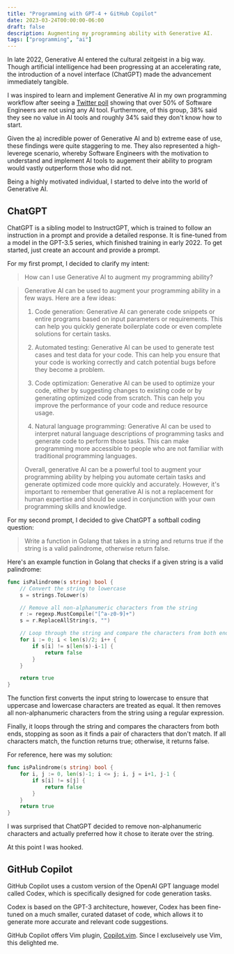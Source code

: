 ```yaml
---
title: "Programming with GPT-4 + GitHub Copilot"
date: 2023-03-24T00:00:00-06:00
draft: false
description: Augmenting my programming ability with Generative AI.
tags: ["programming", "ai"]
---
```


In late 2022, Generative AI entered the cultural zeitgeist in a big way. Though artificial intelligence had been progressing at an accelerating rate, the introduction of a novel interface (ChatGPT) made the advancement immediately tangible.

I was inspired to learn and implement Generative AI in my own programming workflow after seeing a [Twitter poll](https://twitter.com/SergioRocks/status/1611000883432624129) showing that over 50% of Software Engineers are not using any AI tool. Furthermore, of this group, 38% said they see no value in AI tools and roughly 34% said they don't know how to start.

Given the a) incredible power of Generative AI and b) extreme ease of use, these findings were quite staggering to me. They also represented a high-leverege scenario, whereby Software Engineers with the motivation to understand and implement AI tools to augement their ability to program would vastly outperform those who did not.

Being a highly motivated individual, I started to delve into the world of Generative AI.

## ChatGPT

ChatGPT is a sibling model to InstructGPT, which is trained to follow an instruction in a prompt and provide a detailed response. It is fine-tuned from a model in the GPT-3.5 series, which finished training in early 2022. To get started, just create an account and provide a prompt.

For my first prompt, I decided to clarify my intent:

>How can I use Generative AI to augment my programming ability?

>Generative AI can be used to augment your programming ability in a few ways. Here are a few ideas:
>
>1. Code generation: Generative AI can generate code snippets or entire programs based on input parameters or requirements. This can help you quickly generate boilerplate code or even complete solutions for certain tasks.
>
>2. Automated testing: Generative AI can be used to generate test cases and test data for your code. This can help you ensure that your code is working correctly and catch potential bugs before they become a problem.
>
>3. Code optimization: Generative AI can be used to optimize your code, either by suggesting changes to existing code or by generating optimized code from scratch. This can help you improve the performance of your code and reduce resource usage.
>
>4. Natural language programming: Generative AI can be used to interpret natural language descriptions of programming tasks and generate code to perform those tasks. This can make programming more accessible to people who are not familiar with traditional programming languages.
>
>Overall, generative AI can be a powerful tool to augment your programming ability by helping you automate certain tasks and generate optimized code more quickly and accurately. However, it's important to remember that generative AI is not a replacement for human expertise and should be used in conjunction with your own programming skills and knowledge.

For my second prompt, I decided to give ChatGPT a softball coding question:

>Write a function in Golang that takes in a string and returns true if the string is a valid palindrome, otherwise return false.

Here's an example function in Golang that checks if a given string is a valid palindrome:

```go
func isPalindrome(s string) bool {
    // Convert the string to lowercase
    s = strings.ToLower(s)

    // Remove all non-alphanumeric characters from the string
    r := regexp.MustCompile("[^a-z0-9]+")
    s = r.ReplaceAllString(s, "")

    // Loop through the string and compare the characters from both ends
    for i := 0; i < len(s)/2; i++ {
        if s[i] != s[len(s)-i-1] {
            return false
        }
    }

    return true
}
```

The function first converts the input string to lowercase to ensure that uppercase and lowercase characters are treated as equal. It then removes all non-alphanumeric characters from the string using a regular expression.

Finally, it loops through the string and compares the characters from both ends, stopping as soon as it finds a pair of characters that don't match. If all characters match, the function returns true; otherwise, it returns false.

For reference, here was my solution:

```go
func isPalindrome(s string) bool {
	for i, j := 0, len(s)-1; i <= j; i, j = i+1, j-1 {
		if s[i] != s[j] {
			return false
		}
	}
	return true
}
```

I was surprised that ChatGPT decided to remove non-alphanumeric characters and actually preferred how it chose to iterate over the string.

At this point I was hooked.

## GitHub Copilot

GitHub Copilot uses a custom version of the OpenAI GPT language model called Codex, which is specifically designed for code generation tasks.

Codex is based on the GPT-3 architecture, however, Codex has been fine-tuned on a much smaller, curated dataset of code, which allows it to generate more accurate and relevant code suggestions.

GitHub Copilot offers Vim plugin, [Copilot.vim](https://github.com/github/copilot.vim). Since I excluseively use Vim, this delighted me.
